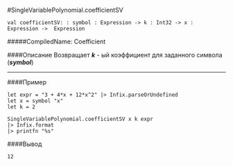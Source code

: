 #SingleVariablePolynomial.coefficientSV

	val coefficientSV: : symbol : Expression -> k : Int32 -> x : Expression ->  Expression


#####CompiledName: Coefficient


####Описание
Возвращает ***k*** - ый коэффициент для заданного символа (***symbol***)

----------

####Пример
    
    let expr = "3 + 4*x + 12*x^2" |> Infix.parseOrUndefined
    let x = symbol "x"
    let k = 2
    
    SingleVariablePolynomial.coefficientSV x k expr
    |> Infix.format
    |> printfn "%s"

####Вывод
    
    12
    